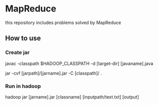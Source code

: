 # MapReduce
this repository includes problems solved by MapReduce


## How to use

### Create jar
javac -classpath $HADOOP_CLASSPATH -d [target-dir] [javaname].java

jar -cvf [jarpath]/[jarname].jar -C [classpath]/ .

### Run in hadoop
hadoop jar [jarname].jar [classname] [inputpath/text.txt] [output]